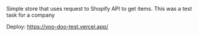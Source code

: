 Simple store that uses request to Shopify API to get items.
This was a test task for a company

Deploy: https://voo-doo-test.vercel.app/
